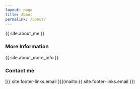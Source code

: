 ```yaml
---
layout: page
title: About
permalink: /about/
---
```


{{ site.about_me }}

### More Information

{{ site.about_more_info }}

### Contact me

[{{ site.footer-links.email }}](mailto:{{ site.footer-links.email }})
